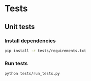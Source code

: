 # Tests

## Unit tests

### Install dependencies
```sh
pip install -r tests/requirements.txt
```

### Run tests
```sh
python tests/run_tests.py
```